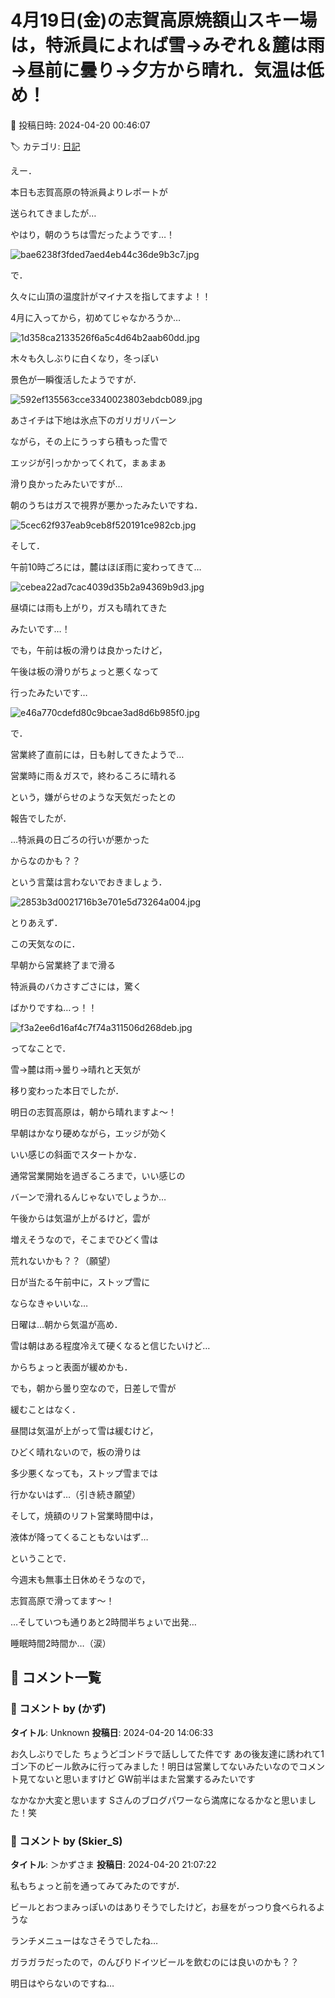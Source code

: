 # 4月19日(金)の志賀高原焼額山スキー場は，特派員によれば雪→みぞれ＆麓は雨→昼前に曇り→夕方から晴れ．気温は低め！

📅 投稿日時: 2024-04-20 00:46:07

🏷️ カテゴリ: [日記](cc4b5682fb7b8b144980957a978653fb0.md)

えー．


本日も志賀高原の特派員よりレポートが


送られてきましたが…





やはり，朝のうちは雪だったようです…！




![bae6238f3fded7aed4eb44c36de9b3c7.jpg](images/bae6238f3fded7aed4eb44c36de9b3c7.jpg)







で．


久々に山頂の温度計がマイナスを指してますよ！！


4月に入ってから，初めてじゃなかろうか…




![1d358ca2133526f6a5c4d64b2aab60dd.jpg](images/1d358ca2133526f6a5c4d64b2aab60dd.jpg)







木々も久しぶりに白くなり，冬っぽい


景色が一瞬復活したようですが．




![592ef135563cce3340023803ebdcb089.jpg](images/592ef135563cce3340023803ebdcb089.jpg)







あさイチは下地は氷点下のガリガリバーン


ながら，その上にうっすら積もった雪で


エッジが引っかかってくれて，まぁまぁ


滑り良かったみたいですが…


朝のうちはガスで視界が悪かったみたいですね．




![5cec62f937eab9ceb8f520191ce982cb.jpg](images/5cec62f937eab9ceb8f520191ce982cb.jpg)







そして．


午前10時ごろには，麓はほぼ雨に変わってきて…




![cebea22ad7cac4039d35b2a94369b9d3.jpg](images/cebea22ad7cac4039d35b2a94369b9d3.jpg)







昼頃には雨も上がり，ガスも晴れてきた


みたいです…！


でも，午前は板の滑りは良かったけど，


午後は板の滑りがちょっと悪くなって


行ったみたいです…




![e46a770cdefd80c9bcae3ad8d6b985f0.jpg](images/e46a770cdefd80c9bcae3ad8d6b985f0.jpg)







で．


営業終了直前には，日も射してきたようで…


営業時に雨＆ガスで，終わるころに晴れる


という，嫌がらせのような天気だったとの


報告でしたが．


…特派員の日ごろの行いが悪かった


からなのかも？？


という言葉は言わないでおきましょう．




![2853b3d0021716b3e701e5d73264a004.jpg](images/2853b3d0021716b3e701e5d73264a004.jpg)







とりあえず．


この天気なのに．


早朝から営業終了まで滑る


特派員のバカさすごさには，驚く


ばかりですね…っ！！




![f3a2ee6d16af4c7f74a311506d268deb.jpg](images/f3a2ee6d16af4c7f74a311506d268deb.jpg)







ってなことで．


雪→麓は雨→曇り→晴れと天気が


移り変わった本日でしたが．





明日の志賀高原は，朝から晴れますよ～！


早朝はかなり硬めながら，エッジが効く


いい感じの斜面でスタートかな．


通常営業開始を過ぎるころまで，いい感じの


バーンで滑れるんじゃないでしょうか…


午後からは気温が上がるけど，雲が


増えそうなので，そこまでひどく雪は


荒れないかも？？（願望）


日が当たる午前中に，ストップ雪に


ならなきゃいいな…





日曜は…朝から気温が高め．


雪は朝はある程度冷えて硬くなると信じたいけど…


からちょっと表面が緩めかも．


でも，朝から曇り空なので，日差しで雪が


緩むことはなく．


昼間は気温が上がって雪は緩むけど，


ひどく晴れないので，板の滑りは


多少悪くなっても，ストップ雪までは


行かないはず…（引き続き願望）


そして，焼額のリフト営業時間中は，


液体が降ってくることもないはず…





ということで．


今週末も無事土日休めそうなので，


志賀高原で滑ってます～！





…そしていつも通りあと2時間半ちょいで出発…


睡眠時間2時間か…（涙）

## 💬 コメント一覧

### 💬 コメント by (かず)
**タイトル**: Unknown
**投稿日**: 2024-04-20 14:06:33

お久しぶりでした  ちょうどゴンドラで話ししてた件です  あの後友達に誘われて1ゴン下のビール飲みに行ってみました！明日は営業してないみたいなのでコメント見てないと思いますけど  GW前半はまた営業するみたいです  

 なかなか大変と思います  Sさんのブログパワーなら満席になるかなと思いました！笑

### 💬 コメント by (Skier_S)
**タイトル**: ＞かずさま
**投稿日**: 2024-04-20 21:07:22

私もちょっと前を通ってみてみたのですが．

ビールとおつまみっぽいのはありそうでしたけど，お昼をがっつり食べられるような

ランチメニューはなさそうでしたね…

ガラガラだったので，のんびりドイツビールを飲むのには良いのかも？？

明日はやらないのですね…

